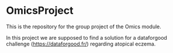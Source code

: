 # OmicsProject
This is the repository for the group project of the Omics module.

In this project we are supposed to find a solution for a dataforgood challenge (https://dataforgood.fr/) regarding atopical eczema. 
